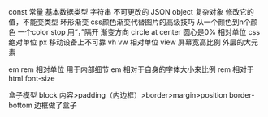 const 常量
基本数据类型 字符串 不可更改的
JSON object 复杂对象 修改它的值，不能变类型
环形渐变 css颜色渐变代替图片的高级技巧 从一个颜色到n个颜色 一个color stop 用“，”隔开 渐变方向 circle at center 圆心是0%
相对单位 
css 绝对单位 px 移动设备上不可靠
vh vw 相对单位 view 屏幕宽高比例 外层的大元素

em rem 相对单位 用于内部细节
em 相对于自身的字体大小来比例
rem 相对于 html font-size

盒子模型
block 内容>padding（内边框）>border>margin>position
border-bottom 边框做了盒子
